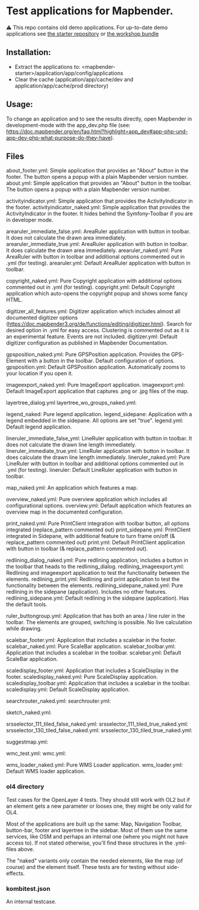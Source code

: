 # Test applications for Mapbender.
⚠️ This repo contains old demo applications. For up-to-date demo applications see [the starter repository](https://github.com/mapbender/mapbender-starter/tree/master/application/config/applications) or [the workshop bundle](https://github.com/mapbender/mapbender-workshop/)

## Installation:

- Extract the applications to: \<mapbender-starter\>/application/app/config/applications
- Clear the cache (application/app/cache/dev and application/app/cache/prod directory)

## Usage:

To change an application and to see the results directly, open Mapbender in development-mode with the app_dev.php file (see: https://doc.mapbender.org/en/faq.html?highlight=app_dev#app-php-und-app-dev-php-what-purpose-do-they-have).


## Files

about_footer.yml: Simple application that provides an "About" button in the footer. The button opens a popup with a plain Mapbender version number.
about.yml: Simple application that provides an "About" button in the toolbar. The button opens a popup with a plain Mapbender version number.

activityindicator.yml: Simple application that provides the ActivityIndicator in the footer.
activityindicator_naked.yml: Simple application that provides the ActivityIndicator in the footer. It hides behind the Symfony-Toolbar if you are in developer mode.

arearuler_immediate_false.yml: AreaRuler application with button in toolbar. It does not calculate the drawn area immediately.
arearuler_immediate_true.yml: AreaRuler application with button in toolbar. It does calculate the drawn area immediately.
arearuler_naked.yml: Pure AreaRuler with button in toolbar and additional options commented out in .yml (for testing).
arearuler.yml: Default AreaRuler application with button in toolbar.

copyright_naked.yml: Pure Copyright application with additional options commented out in .yml (for testing).
copyright.yml: Default Copyright application which auto-opens the copyright popup and shows some fancy HTML.

digitizer_all_features.yml: Digitizer application which includes almost all documented digitizer options (https://doc.mapbender3.org/de/functions/editing/digitizer.html). Search for desired option in .yml for easy access. Clustering is commented out as it is an experimental feature. Events are not included.
digitizer.yml: Default digitizer configuration as published in Mapbender Documentation.

gpsposition_naked.yml: Pure GPSPosition application. Provides the GPS-Element with a button in the toolbar. Default configuration of options.
gpsposition.yml: Default GPSPosition application. Automatically zooms to your location if you open it.

imageexport_naked.yml: Pure ImageExport application.
imageexport.yml: Default ImageExport application that captures .png or .jpg files of the map.

layertree_dialog.yml
layertree_wo_groups_naked.yml:

legend_naked: Pure legend application.
legend_sidepane: Application with a legend embedded in the sidepane. All options are set "true".
legend.yml: Default legend application.

lineruler_immediate_false_yml: LineRuler application with button in toolbar. It does not calculate the drawn line length immediately.
lineruler_immediate_true.yml: LineRuler application with button in toolbar. It does calculate the drawn line length immediately.
lineruler_naked.yml: Pure LineRuler with button in toolbar and additional options commented out in .yml (for testing).
lineruler: Default LineRuler application with button in toolbar.

map_naked.yml: An application which features a map.

overview_naked.yml: Pure overview application which includes all configurational options.
overview.yml: Default application which features an overview map in the documented configuration.

print_naked.yml: Pure PrintClient integration with toolbar button, all options integrated (replace_pattern commented out)
print_sidepane.yml: PrintClient integrated in Sidepane, with additional feature to turn frame on/off (& replace_pattern commented out)
print.yml: Default PrintClient application with button in toolbar (& replace_pattern commented out).

redlining_dialog_naked.yml: Pure redlining application, includes a button in the toolbar that heads to the redlining_dialog.
redlining_imageexport.yml: Redlining and imageexport application to test the functionality between the elements.
redlining_print.yml: Redlining and print application to test the functionality between the elements.
redlining_sidepane_naked.yml: Pure redlining in the sidepane (application). Includes no other features.
redlining_sidepane.yml: Default redlining in the sidepane (application). Has the default tools.

ruler_buttongroup.yml: Application that has both an area / line ruler in the toolbar. The elements are grouped, switching is possible. No live calculation while drawing.

scalebar_footer.yml: Application that includes a scalebar in the footer.
scalebar_naked.yml: Pure ScaleBar application.
scalebar_toolbar.yml:
Application that includes a scalebar in the toolbar.
scalebar.yml: Default ScaleBar application.

scaledisplay_footer.yml: Application that includes a ScaleDisplay in the footer.
scaledisplay_naked.yml: Pure ScaleDisplay application.
scaledisplay_toolbar.yml: Application that includes a scalebar in the toolbar.
scaledisplay.yml: Default ScaleDisplay application.

searchrouter_naked.yml:
searchrouter.yml:

sketch_naked.yml:

srsselector_111_tiled_false_naked.yml:
srsselector_111_tiled_true_naked.yml:
srsselector_130_tiled_false_naked.yml:
srsselector_130_tiled_true_naked.yml:

suggestmap.yml:

wmc_test.yml:
wmc.yml:

wms_loader_naked.yml: Pure WMS Loader application.
wms_loader.yml: Default WMS loader application.

### ol4 directory

Test cases for the OpenLayer 4 tests. They should still work with OL2 but if an element gets a new parameter or looses one, they might be only valid for OL4.

Most of the applications are built up the same: Map, Navigation Toolbar, button-bar, footer and layertree in the sidebar. Most of them use the same services, like OSM and perhaps an internal one (where you might not have access to). If not stated otherwise, you'll find these structures in the .yml-files above.

The "naked" variants only contain the needed elements, like the map (of course) and the element itself. These tests are for testing without side-effects.



### kombitest.json

An internal testcase.
